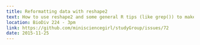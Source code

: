 ```yaml
---
title: Reformatting data with reshape2
text: How to use reshape2 and some general R tips (like grep()) to make data easier to work with.
location: BioDiv 224 - 3pm
link: https://github.com/minisciencegirl/studyGroup/issues/72
date: 2015-11-25
---
```


